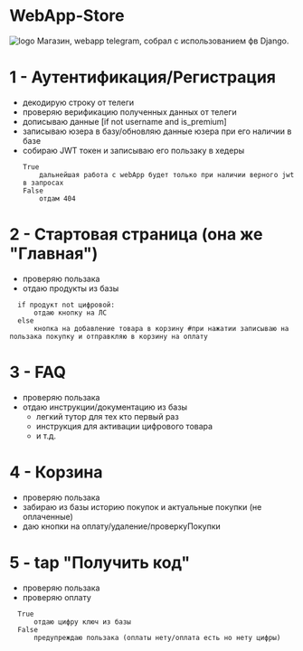 # WebApp-Store
![logo](https://thumbsnap.com/i/SGseMsiE.jpg?1219)
Магазин, webapp telegram, собрал с использованием фв Django.

# 1 - Аутентификация/Регистрация
- декодирую строку от телеги
- проверяю верификацию полученных данных от телеги
- дописываю данные [if not username and is_premium]
- записываю юзера в базу/обновляю данные юзера при его наличии в базе
- собираю JWT токен и записываю его пользаку в хедеры
  ```
  True
      дальнейшая работа с webApp будет только при наличии верного jwt в запросах
  False
      отдам 404
  ```
# 2 - Стартовая страница (она же "Главная")
- проверяю пользака
- отдаю продукты из базы
```
  if продукт not цифровой:
      отдаю кнопку на ЛС
  else
      кнопка на добавление товара в корзину #при нажатии записываю на пользака покупку и отправкляю в корзину на оплату
```
# 3 - FAQ
- проверяю пользака
- отдаю инструкции/документацию из базы
  - легкий тутор для тех кто первый раз
  - инструкция для активации цифрового товара
  - и т.д.

# 4 - Корзина
- проверяю пользака
- забираю из базы историю покупок и актуальные покупки (не оплаченные)
- даю кнопки на оплату/удаление/проверкуПокупки

# 5 - tap "Получить код"
- проверяю пользака
- проверяю оплату
```
  True
      отдаю цифру ключ из базы
  False
      предупреждаю пользака (оплаты нету/оплата есть но нету цифры)
```
